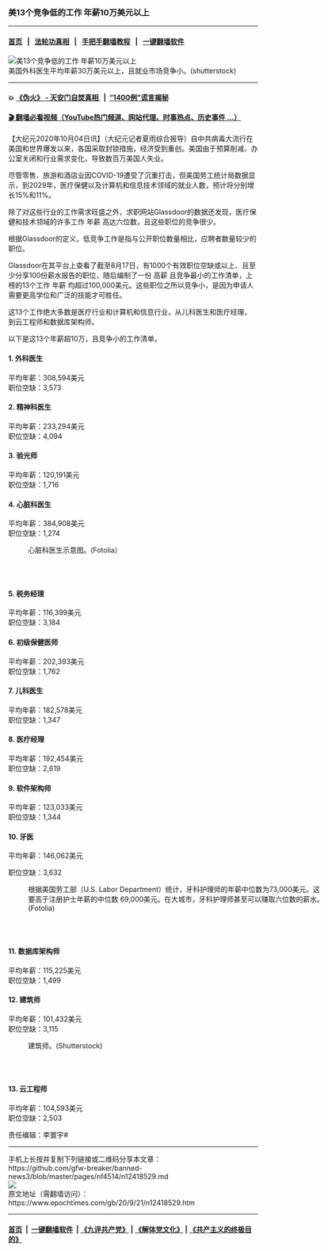 ### 美13个竞争低的工作 年薪10万美元以上
------------------------

#### [首页](https://github.com/gfw-breaker/banned-news3/blob/master/README.md) &nbsp;&nbsp;|&nbsp;&nbsp; [法轮功真相](https://github.com/begood0513/basic/blob/master/README.md)  &nbsp;&nbsp;|&nbsp;&nbsp; [手把手翻墙教程](https://github.com/gfw-breaker/guides/wiki)  &nbsp;&nbsp;|&nbsp;&nbsp; [一键翻墙软件](https://github.com/gfw-breaker/nogfw/blob/master/README.md)  



<div><img alt="美13个竞争低的工作 年薪10万美元以上" class="attachment-djy_600_400 size-djy_600_400 wp-post-image" src="https://i.epochtimes.com/assets/uploads/2017/11/20171128-DJY-JennyH-Surgery-shutterstock-600x400.jpg"/>
<div class="caption">
 美国外科医生平均年薪30万美元以上，且就业市场竞争小。(shutterstock)
</div></div><hr/>

#### 💥 [《伪火》 - 天安门自焚真相 ](http://158.247.195.190:10000/videos/blog/weihuo.html)&nbsp; |&nbsp; [“1400例”谎言揭秘  ](http://158.247.195.190:10000/videos/blog/jiexi1400.html)

#### [ 🎬  翻墙必看视频（YouTube热门频道、网站代理、时事热点、历史事件 ...）](https://github.com/gfw-breaker/links/blob/master/banned.md)

<div><p>
 【大纪元2020年10月04日讯】（大纪元记者夏雨综合报导）自中共病毒大流行在美国和世界爆发以来，各国采取封锁措施，经济受到重创。美国由于预算削减、办公室关闭和行业需求变化，导致数百万美国人失业。
</p>
<p>
 尽管零售、旅游和酒店业因COVID-19遭受了沉重打击，但美国劳工统计局数据显示，到2029年，医疗保健以及计算机和信息技术领域的就业人数，预计将分别增长15%和11%。
</p>
<p>
 除了对这些行业的工作需求旺盛之外，求职网站Glassdoor的数据还发现，医疗保健和技术领域的许多工作
 <ok href="https://www.epochtimes.com/gb/tag/%E5%B9%B4%E8%96%AA.html">
  年薪
 </ok>
 高达六位数，且这些职位的竞争很少。
</p>
<p>
 根据Glassdoor的定义，低竞争工作是指与公开职位数量相比，应聘者数量较少的职位。
</p>
<p>
 Glassdoor在其平台上查看了截至8月17日，有1000个有效职位空缺或以上、且至少分享100份薪水报告的职位，随后编制了一份
 <ok href="https://www.epochtimes.com/gb/tag/%E9%AB%98%E8%96%AA.html">
  高薪
 </ok>
 且竞争最小的工作清单，上榜的13个工作
 <ok href="https://www.epochtimes.com/gb/tag/%E5%B9%B4%E8%96%AA.html">
  年薪
 </ok>
 均超过100,000美元。这些职位之所以竞争小，是因为申请人需要更高学位和广泛的技能才可胜任。
</p>
<p>
 这13个工作绝大多数是医疗行业和计算机和信息行业，从儿科医生和医疗经理，到云工程师和数据库架构师。
</p>
<p>
 以下是这13个年薪超10万，且竞争小的工作清单。
</p>
<h4>
 1. 外科医生
</h4>
<p>
 平均年薪：308,594美元
 <br/>
 职位空缺：3,573
</p>
<h4>
 2. 精神科医生
</h4>
<p>
 平均年薪：233,294美元
 <br/>
 职位空缺：4,094
</p>
<h4>
 3. 验光师
</h4>
<p>
 平均年薪：120,191美元
 <br/>
 职位空缺：1,716
</p>
<h4>
 4. 心脏科医生
</h4>
<p>
 平均年薪：384,908美元
 <br/>
 职位空缺：1,274
</p>
<figure class="wp-caption aligncenter" id="attachment_6506680" style="width: 600px">
 <ok href="https://i.epochtimes.com/assets/uploads/2015/10/1510100922371778.jpg">
  <img alt="" class="wp-image-6506680 size-large" src="https://i.epochtimes.com/assets/uploads/2015/10/1510100922371778-600x479.jpg"/>
 </ok>
 <br/><figcaption class="wp-caption-text">
  心脏科医生示意图。(Fotolia）
 </figcaption><br/>
</figure><br/>
<h4>
 5. 税务经理
</h4>
<p>
 平均年薪：116,399美元
 <br/>
 职位空缺：3,184
</p>
<h4>
 6. 初级保健医师
</h4>
<p>
 平均年薪：202,393美元
 <br/>
 职位空缺：1,762
</p>
<h4>
 7. 儿科医生
</h4>
<p>
 平均年薪：182,578美元
 <br/>
 职位空缺：1,347
</p>
<h4>
 8. 医疗经理
</h4>
<p>
 平均年薪：192,454美元
 <br/>
 职位空缺：2,619
</p>
<h4>
 9. 软件架构师
</h4>
<p>
 平均年薪：123,033美元
 <br/>
 职位空缺：1,344
</p>
<h4>
 10. 牙医
</h4>
<p>
 平均年薪：146,062美元
</p>
<p>
 职位空缺：3,632
</p>
<figure class="wp-caption aligncenter" id="attachment_8093380" style="width: 600px">
 <ok href="https://i.epochtimes.com/assets/uploads/2016/07/Fotolia_110691884_Subscription_L.jpg">
  <img alt="" class="size-large wp-image-8093380" src="https://i.epochtimes.com/assets/uploads/2016/07/Fotolia_110691884_Subscription_L-600x414.jpg"/>
 </ok>
 <br/><figcaption class="wp-caption-text">
  根据美国劳工部（U.S. Labor Department）统计，牙科护理师的年薪中位数为73,000美元。这要高于注册护士年薪的中位数 69,000美元。在大城市，牙科护理师甚至可以赚取六位数的薪水。(Fotolia)
 </figcaption><br/>
</figure><br/>
<h4>
 11. 数据库架构师
</h4>
<p>
 平均年薪：115,225美元
 <br/>
 职位空缺：1,499
</p>
<h4>
 12. 建筑师
</h4>
<p>
 平均年薪：101,432美元
 <br/>
 职位空缺：3,115
</p>
<figure class="wp-caption aligncenter" id="attachment_11358571" style="width: 480px">
 <ok href="https://i.epochtimes.com/assets/uploads/2019/07/5d1a8f0d61324.jpg">
  <img alt="" class="wp-image-11358571 size-full" src="https://i.epochtimes.com/assets/uploads/2019/07/5d1a8f0d61324.jpg"/>
 </ok>
 <br/><figcaption class="wp-caption-text">
  建筑师。(Shutterstock)
 </figcaption><br/>
</figure><br/>
<h4>
 13. 云工程师
</h4>
<p>
 平均年薪：104,593美元
 <br/>
 职位空缺：2,503
</p>
<p>
 责任编辑：李寰宇#
</p>
</div>
<hr/>
手机上长按并复制下列链接或二维码分享本文章：<br/>
https://github.com/gfw-breaker/banned-news3/blob/master/pages/nf4514/n12418529.md <br/>
<a href='https://github.com/gfw-breaker/banned-news3/blob/master/pages/nf4514/n12418529.md'><img src='https://github.com/gfw-breaker/banned-news3/blob/master/pages/nf4514/n12418529.md.png'/></a> <br/>
原文地址（需翻墙访问）：https://www.epochtimes.com/gb/20/9/21/n12418529.htm


------------------------
#### [首页](https://github.com/gfw-breaker/banned-news3/blob/master/README.md) &nbsp;|&nbsp; [一键翻墙软件](https://github.com/gfw-breaker/nogfw/blob/master/README.md) &nbsp;| [《九评共产党》](https://github.com/gfw-breaker/9ping.md/blob/master/README.md#九评之一评共产党是什么) | [《解体党文化》](https://github.com/gfw-breaker/jtdwh.md/blob/master/README.md) | [《共产主义的终极目的》](https://github.com/gfw-breaker/gczydzjmd.md/blob/master/README.md)


<img src='http://gfw-breaker.win/banned-news3/pages/nf4514/n12418529.md' width='0px' height='0px'/>